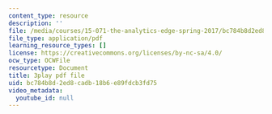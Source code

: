 ```yaml
---
content_type: resource
description: ''
file: /media/courses/15-071-the-analytics-edge-spring-2017/bc784b8d2ed8cadb18b6e89fdcb3fd75_5CExAUWzHEQ.pdf
file_type: application/pdf
learning_resource_types: []
license: https://creativecommons.org/licenses/by-nc-sa/4.0/
ocw_type: OCWFile
resourcetype: Document
title: 3play pdf file
uid: bc784b8d-2ed8-cadb-18b6-e89fdcb3fd75
video_metadata:
  youtube_id: null
---
```


